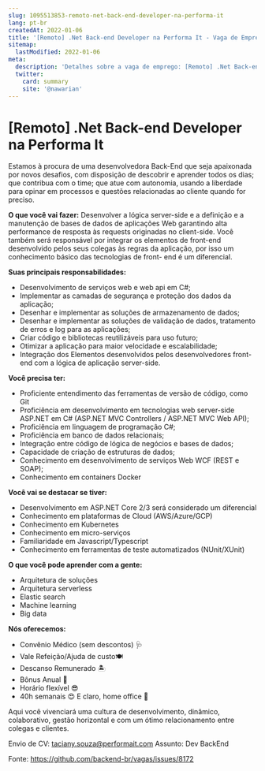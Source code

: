 ```yaml
---
slug: 1095513853-remoto-net-back-end-developer-na-performa-it
lang: pt-br
createdAt: 2022-01-06
title: '[Remoto] .Net Back-end Developer na Performa It - Vaga de Emprego'
sitemap:
  lastModified: 2022-01-06
meta:
  description: 'Detalhes sobre a vaga de emprego: [Remoto] .Net Back-end Developer na Performa It'
  twitter:
    card: summary
    site: '@nawarian'
---
```


# [Remoto] .Net Back-end Developer na Performa It

Estamos à procura de uma desenvolvedora Back-End que seja apaixonada por novos desafios, com disposição de descobrir e aprender todos os dias; que contribua com o time; que atue com autonomia, usando a liberdade para opinar em processos e questões relacionadas ao cliente quando for preciso.

**O que você vai fazer:**
Desenvolver a lógica server-side e a definição e a manutenção de bases de dados de aplicações Web garantindo alta performance de resposta às requests originadas no client-side.
Você também será responsável por integrar os elementos de front-end desenvolvido pelos seus colegas às regras da aplicação, por isso um conhecimento básico das tecnologias de front- end é um diferencial.

**Suas principais responsabilidades:**
- Desenvolvimento de serviços web e web api em C#;
- Implementar as camadas de segurança e proteção dos dados da aplicação;
- Desenhar e implementar as soluções de armazenamento de dados;
- Desenhar e implementar as soluções de validação de dados, tratamento de erros e log para as aplicações;
- Criar código e bibliotecas reutilizáveis para uso futuro;
- Otimizar a aplicação para maior velocidade e escalabilidade;
- Integração dos Elementos desenvolvidos pelos desenvolvedores front-end com a lógica de aplicação server-side.

**Você precisa ter:**
- Proficiente entendimento das ferramentas de versão de código, como Git
- Proficiência em desenvolvimento em tecnologias web server-side ASP.NET em C# (ASP.NET MVC Controllers / ASP.NET MVC Web API);
- Proficiência em linguagem de programação C#;
- Proficiência em banco de dados relacionais;
- Integração entre código de lógica de negócios e bases de dados;
- Capacidade de criação de estruturas de dados;
- Conhecimento em desenvolvimento de serviços Web WCF (REST e SOAP);
- Conhecimento em containers Docker

**Você vai se destacar se tiver:**
- Desenvolvimento em ASP.NET Core 2/3 será considerado um diferencial
- Conhecimento em plataformas de Cloud (AWS/Azure/GCP)
- Conhecimento em Kubernetes
- Conhecimento em micro-serviços
- Familiaridade em Javascript/Typescript
- Conhecimento em ferramentas de teste automatizados (NUnit/XUnit)

**O que você pode aprender com a gente:**
- Arquitetura de soluções
- Arquitetura serverless
- Elastic search
- Machine learning
- Big data

**Nós oferecemos:**
- Convênio Médico (sem descontos) 🩺
- Vale Refeição/Ajuda de custo🍽
- Descanso Remunerado 🏝
- Bônus Anual 💸
- Horário flexível 😎
- 40h semanais 😍
E claro, home office 🧡

Aqui você vivenciará uma cultura de desenvolvimento, dinâmico, colaborativo, gestão horizontal e com um ótimo relacionamento entre colegas e clientes.

Envio de CV: taciany.souza@performait.com
Assunto: Dev BackEnd

Fonte: https://github.com/backend-br/vagas/issues/8172